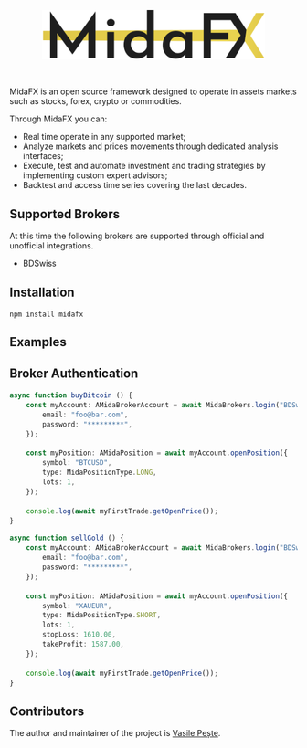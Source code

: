 <p align="center"> 
    <img src="images/logo.svg" alt="" width="390px">
</p>
<br>

MidaFX is an open source framework designed to operate in assets markets such as stocks, forex, crypto or commodities.

Through MidaFX you can:
- Real time operate in any supported market;
- Analyze markets and prices movements through dedicated analysis interfaces;
- Execute, test and automate investment and trading strategies by implementing custom expert advisors;
- Backtest and access time series covering the last decades.

## Supported Brokers
At this time the following brokers are supported through official and unofficial integrations.

- BDSwiss

## Installation
```console
npm install midafx
```

## Examples

## Broker Authentication
```typescript
async function buyBitcoin () {
    const myAccount: AMidaBrokerAccount = await MidaBrokers.login("BDSwiss", {
        email: "foo@bar.com",
        password: "*********",
    });

    const myPosition: AMidaPosition = await myAccount.openPosition({
        symbol: "BTCUSD",
        type: MidaPositionType.LONG,
        lots: 1,
    });
    
    console.log(await myFirstTrade.getOpenPrice());
}
```

```typescript
async function sellGold () {
    const myAccount: AMidaBrokerAccount = await MidaBrokers.login("BDSwiss", {
        email: "foo@bar.com",
        password: "*********",
    });

    const myPosition: AMidaPosition = await myAccount.openPosition({
        symbol: "XAUEUR",
        type: MidaPositionType.SHORT,
        lots: 1,
        stopLoss: 1610.00,
        takeProfit: 1587.00,
    });
    
    console.log(await myFirstTrade.getOpenPrice());
}
```

## Contributors
The author and maintainer of the project is [Vasile Pește](https://github.com/Vasile-Peste).
